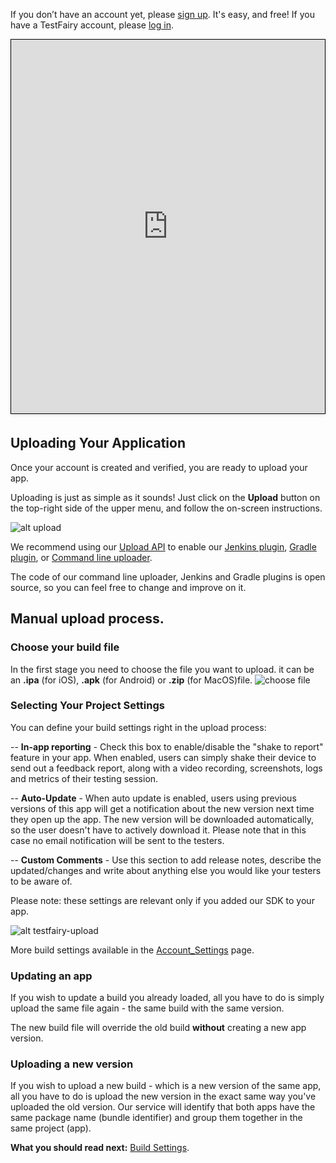 If you don’t have an account yet, please <a href="http://www.testfairy.com/signup" target="_blank">sign up</a>. It's easy, and free!
If you have a TestFairy account, please <a href="https://app.testfairy.com/login" target="_blank">log in</a>.


<iframe width="800" height="600" frameborder="0" allowfullscreen="true" style="box-sizing: border-box; margin-bottom:5px; max-width: 100%; border: 1px solid rgba(0,0,0,1); background-color: rgba(255,255,255,0); box-shadow: 0px 2px 4px rgba(0,0,0,0.1);" src="https://testfairy.fleeq.io/l/wdtj0svxnh-xftb9kmde0"></iframe>


## <a id="Uploading"></a> Uploading Your Application

Once your account is created and verified, you are ready to upload your app.

Uploading is just as simple as it sounds! Just click on the **Upload** button on the top-right side of the upper menu, and follow the on-screen instructions.

![ alt upload](../../img/app/upload2.png)

We recommend using our <a href="https://docs.testfairy.com/API/Upload_API.html">Upload API</a> to enable our <a href="https://wiki.jenkins-ci.org/display/JENKINS/TestFairy+Plugin">Jenkins plugin</a>, <a href="#">Gradle plugin</a>, or <a href="https://github.com/testfairy/command-line-uploader" target="_blank">Command line uploader</a>. 

The code of our command line uploader, Jenkins and Gradle plugins is open source, so you can feel free to change and improve on it.

## Manual upload process.

### Choose your build file
In the first stage you need to choose the file you want to upload. it can be an **.ipa** (for iOS), **.apk** (for Android) or **.zip** (for MacOS)file.
![choose file](/img/getting-started/upload/upload-app-android-1.png)

### Selecting Your Project Settings

You can define your build settings right in the upload process:

-- **In-app reporting** - Check this box to enable/disable the "shake to report" feature in your app. When enabled, users can simply shake their device to send out a feedback report, along with a video recording, screenshots, logs and metrics of their testing session.

-- **Auto-Update** - When auto update is enabled, users using previous versions of this app will get a notification about the new version next time they open up the app. The new version will be downloaded automatically, so the user doesn't have to actively download it. Please note that in this case no email notification will be sent to the testers.

-- **Custom Comments** - Use this section to add release notes, describe the updated/changes and write about anything else you would like your testers to be aware of.

Please note: these settings are relevant only if you added our SDK to your app.

![ alt testfairy-upload](../../img/app/upload-settings.png)

More build settings available in the [Account_Settings](Account_Settings.html) page.

 
### <a id="Uploading"></a> Updating an app

If you wish to update a build you already loaded, all you have to do is simply upload the same file again - the same build with the same version. 

The new build file will override the old build **without** creating a new app version.

### <a id="Uploading"></a> Uploading a new version

If you wish to upload a new build - which is a new version of the same app, all you have to do is upload the new version in the exact same way you've uploaded the old version. Our service will identify that both apps have the same package name (bundle identifier) and group them together in the same project (app).


**What you should read next:** [Build Settings](https://docs.testfairy.com/Getting_Started/App_Build_Settings.html).
